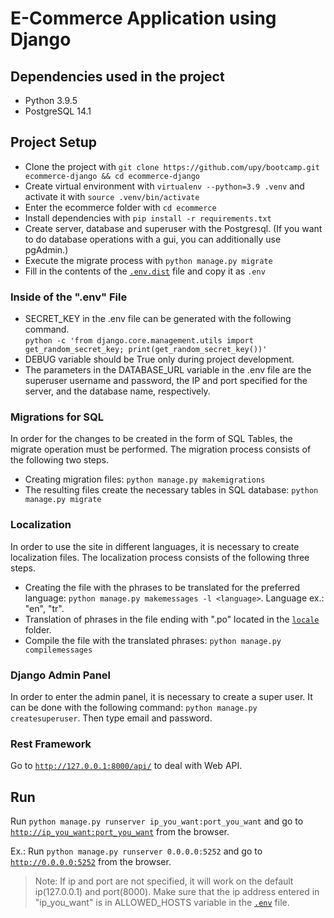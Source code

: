 # E-Commerce Application using Django

## Dependencies used in the project

- Python 3.9.5
- PostgreSQL 14.1

## Project Setup

- Clone the project with `git clone https://github.com/upy/bootcamp.git ecommerce-django && cd ecommerce-django`
- Create virtual environment with `virtualenv --python=3.9 .venv` and activate it with `source .venv/bin/activate`
- Enter the ecommerce folder with `cd ecommerce`
- Install dependencies with `pip install -r requirements.txt`
- Create server, database and superuser with the Postgresql. (If you want to do database operations with a gui, you can additionally use pgAdmin.)
- Execute the migrate process with `python manage.py migrate`
- Fill in the contents of the [`.env.dist`](ecommerce/.env.dist) file and copy it as `.env`

### Inside of the ".env" File

- SECRET_KEY in the .env file can be generated with the following command. <br> `python -c 'from django.core.management.utils import get_random_secret_key; print(get_random_secret_key())'`
- DEBUG variable should be True only during project development. 
- The parameters in the DATABASE_URL variable in the .env file are the superuser username and password, the IP and port specified for the server, and the database name, respectively.

### Migrations for SQL

In order for the changes to be created in the form of SQL Tables, the migrate operation must be performed. The migration process consists of the following two steps. 

- Creating migration files: `python manage.py makemigrations`
- The resulting files create the necessary tables in SQL database: `python manage.py migrate`

### Localization

In order to use the site in different languages, it is necessary to create localization files. The localization process consists of the following three steps. 

- Creating the file with the phrases to be translated for the preferred language: `python manage.py makemessages -l <language>`. Language ex.: "en", "tr".
- Translation of phrases in the file ending with ".po" located in the [`locale`](ecommerce/locale/) folder. 
- Compile the file with the translated phrases: `python manage.py compilemessages`

### Django Admin Panel

In order to enter the admin panel, it is necessary to create a super user. It can be done with the following command: `python manage.py createsuperuser`. Then type email and password.

### Rest Framework

Go to [`http://127.0.0.1:8000/api/`](http://127.0.0.1:8000/api/) to deal with Web API.

## Run 

Run `python manage.py runserver ip_you_want:port_you_want` and go to [`http://ip_you_want:port_you_want`](ip_you_want:port_you_want) from the browser.

Ex.: Run `python manage.py runserver 0.0.0.0:5252` and go to [`http://0.0.0.0:5252`](http://0.0.0.0:5252) from the browser.

> Note: If ip and port are not specified, it will work on the default ip(127.0.0.1) and port(8000). Make sure that the ip address entered in "ip_you_want" is in ALLOWED_HOSTS variable in the [`.env`](ecommerce/.env) file.
